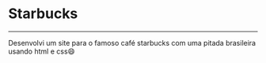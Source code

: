 # Starbucks
***
 Desenvolvi um site para o famoso café starbucks com uma pitada brasileira  usando html e css:smile:
